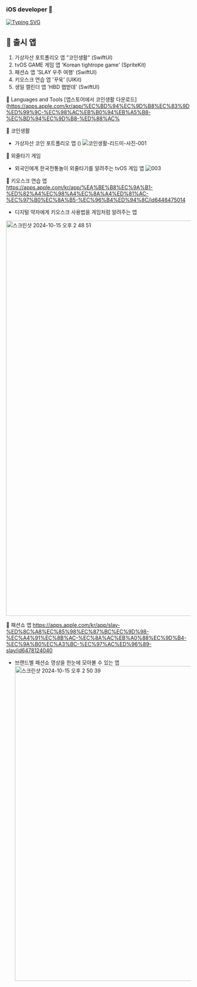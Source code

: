 ### iOS developer 👋
<!--
**Acasiax/Acasiax** is a ✨ _special_ ✨ repository because its `README.md` (this file) appears on your GitHub profile.

Here are some ideas to get you started:

- 🔭 I’m currently working on ...
- 🌱 I’m currently learning ...
- 👯 I’m looking to collaborate on ...
- 🤔 I’m looking for help with ...
- 💬 Ask me about ...![이름-001](https://github.com/Acasiax/Acasiax/assets/117105267/81c370ff-1851-4cda-bd4a-d8caf133fb9a)
- 📫 How to reach me: ...
- 😄 Pronouns: ...
- ⚡ Fun fact: ...
-->
 <a href="https://git.io/typing-svg"><img src="https://readme-typing-svg.demolab.com?font=Fira+Code&pause=1000&width=435&lines=Hi+there!++iOS developer" alt="Typing SVG" /></a>


<!-- <img src="https://github.com/Acasiax/Acasiax/assets/117105267/f0ce15d8-259c-4206-b215-b840a60892ee">-->

📍 출시 앱
-------------
1. 가상자산 포트폴리오 앱 "코인생활" (SwiftUI)
1. tvOS GAME 게임 앱 'Korean tightrope game' (SpriteKit)
1. 패션쇼 앱 'SLAY 우주 여행' (SwiftUI)
1. 키오스크 연습 앱 '꾸욱' (UIKit)
1. 생일 캘린더 앱 'HBD 햅벋데' (SwiftUI)


💬  Languages and Tools
[앱스토어에서 코인생활 다운로드](https://apps.apple.com/kr/app/%EC%BD%94%EC%9D%B8%EC%83%9D%ED%99%9C-%EC%98%AC%EB%B0%94%EB%A5%B8-%EC%BD%94%EC%9D%B8-%ED%88%AC%

🙋 코인생활 
- 가상자산 코인 포트폴리오 앱 ()
![코인생활-리드미-사진-001](https://github.com/user-attachments/assets/5f1897e6-57e8-45d9-9ea7-db31ca2a997f)



🙋 외줄타기 게임
- 외국인에게 한국전통놀이 외줄타기를 알려주는 tvOS 게임 앱
![003](https://github.com/user-attachments/assets/0d5d68e0-bad8-410d-a416-b63af1fbaaf2)


🙋 키오스크 연습 앱 https://apps.apple.com/kr/app/%EA%BE%B8%EC%9A%B1-%ED%82%A4%EC%98%A4%EC%8A%A4%ED%81%AC-%EC%97%B0%EC%8A%B5-%EC%96%B4%ED%94%8C/id6446475014
- 디지털 약자에게 키오스크 사용법을 게임처럼 알려주는 앱
<img width="1074" alt="스크린샷 2024-10-15 오후 2 48 51" src="https://github.com/user-attachments/assets/17e6ff50-9bc3-46ba-8c38-49456ef586c9">

🙋 패션쇼 앱 https://apps.apple.com/kr/app/slay-%ED%8C%A8%EC%85%98%EC%87%BC%EC%9D%98-%EC%A4%91%EC%8B%AC-%EC%8A%AC%EB%A0%88%EC%9D%B4-%EC%9A%B0%EC%A3%BC-%EC%97%AC%ED%96%89-slay/id6478124040
- 브랜드별 패션쇼 영상을 한눈에 모아볼 수 있는 앱
  <img width="856" alt="스크린샷 2024-10-15 오후 2 50 39" src="https://github.com/user-attachments/assets/e538f41f-d74d-42b6-944f-e82525999886">


